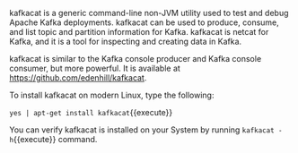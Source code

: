 kafkacat is a generic command-line non-JVM utility used to test and debug Apache Kafka deployments. kafkacat can be used to produce, consume, and list topic and partition information for Kafka. kafkacat is netcat for Kafka, and it is a tool for inspecting and creating data in Kafka.

kafkacat is similar to the Kafka console producer and Kafka console consumer, but more powerful. It is available at https://github.com/edenhill/kafkacat.

To install kafkacat on modern Linux, type the following:

`yes | apt-get install kafkacat`{{execute}}


You can verify kafkacat is installed on your System by running `kafkacat -h`{{execute}} command.

